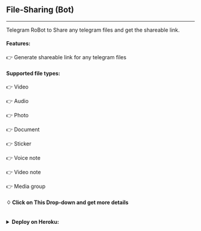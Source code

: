## File-Sharing (Bot)
---

Telegram RoBot to Share any telegram files and get the shareable link.

#### Features:

👉 Generate shareable link for any telegram files

#### Supported file types:

👉 Video

👉 Audio

👉 Photo

👉 Document

👉 Sticker

👉 Voice note

👉 Video note

👉 Media group

#### ♢ Click on This Drop-down and get more details
<br>
<details>
  <summary><b>Deploy on Heroku:</b></summary>


1. Fork This Repo
2. Click on the button to Deploy and follow steps

<h4> So Follow Above Steps 👆 and then deploy other wise bot won't work</h4>

Press the below button to Fast deploy on Heroku/Raiwlay
Either you could locally host or deploy on [Heroku](https://heroku.com)
### 💜 Heroku

[![Deploy](https://www.herokucdn.com/deploy/button.svg)](https://heroku.com/deploy/)



## Telegram Support:

[![Group](https://img.shields.io/badge/TG-Group-30302f?style=flat&logo=telegram)](https://t.me/WeebProgrammer)

## Credits, and Thanks to

* [Dan Tès](https://t.me/haskell) for his [Pyrogram Library](https://github.com/pyrogram/pyrogram)

#### LICENSE
- GPLv3
